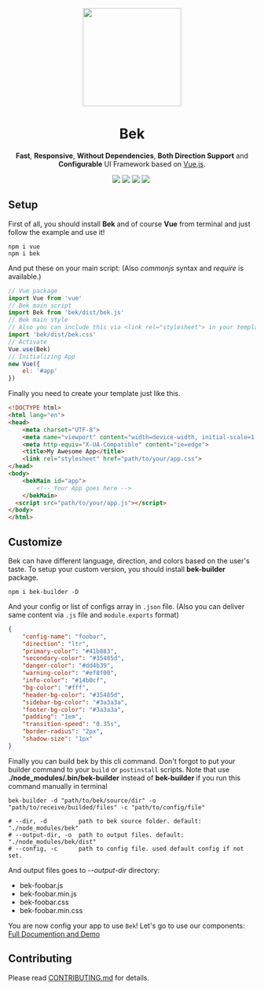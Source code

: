 <div align="center">
  <a href="http://bekky.uz" target="_blank"> <img src="https://bekky.uz/framevuerk.png" height="200"/> </a>
  <h1><b> Bek </b></h1>
  <p><b>Fast</b>, <b>Responsive</b>, <b>Without Dependencies</b>, <b>Both Direction Support</b> and <b>Configurable</b> UI Framework based on <a href="http://vuejs.org" target="_blank">Vue.js</a>.</p>
  <!-- <img src="https://img.shields.io/github/license/framevuerk/framevuerk.svg?style=for-the-badge" />
  <img src="https://img.shields.io/github/stars/framevuerk/framevuerk.svg?style=for-the-badge" />
  <img src="https://img.shields.io/github/issues/framevuerk/framevuerk.svg?style=for-the-badge" />
  <img src="https://img.shields.io/github/forks/framevuerk/framevuerk.svg?style=for-the-badge" />
  <img src="https://img.shields.io/npm/dm/framevuerk.svg?style=for-the-badge">
  <img src="https://img.shields.io/npm/v/framevuerk.svg?style=for-the-badge"> -->
  <img src="https://img.shields.io/github/issues/otabekoff/bek?style=for-the-badge">
  <img src="https://img.shields.io/github/forks/otabekoff/bek?style=for-the-badge">
  <img src="https://img.shields.io/github/stars/otabekoff/bek?style=for-the-badge">
  <img src="https://img.shields.io/github/license/otabekoff/bek?style=for-the-badge">
  <img src=""   >
  <br>
</div>

## Setup
First of all, you should install <b>Bek</b> and of course <b>Vue</b> from terminal and just follow the example and use it!

```terminal
npm i vue
npm i bek
```

And put these on your main script: (Also <i>commonjs</i> syntax and <i>require</i> is available.)

```javascript
// Vue package
import Vue from 'vue'
// Bek main script
import Bek from 'bek/dist/bek.js'
// Bek main style
// Also you can include this via <link rel="stylesheet"> in your template
import 'bek/dist/bek.css'
// Activate
Vue.use(Bek)
// Initializing App
new Vue({
    el: '#app'
})
```

Finally you need to create your template just like this.

```html
<!DOCTYPE html>
<html lang="en">
<head>
    <meta charset="UTF-8">
    <meta name="viewport" content="width=device-width, initial-scale=1.0">
    <meta http-equiv="X-UA-Compatible" content="ie=edge">
    <title>My Awesome App</title>
    <link rel="stylesheet" href="path/to/your/app.css">
</head>
<body>
    <bekMain id="app">
        <!-- Your App goes here -->
    </bekMain>
  <script src="path/to/your/app.js"></script>
</body>
</html>
```

## Customize

Bek can have different language, direction, and colors based on the user's taste. To setup your custom version, you should install **bek-builder** package.

```terminal
npm i bek-builder -D
```

And your config or list of configs array in `.json` file. (Also you can deliver same content via `.js` file and `module.exports` format)


```json
{
    "config-name": "foobar",
    "direction": "ltr",
    "primary-color": "#41b883",
    "secondary-color": "#35485d",
    "danger-color": "#dd4b39",
    "warning-color": "#ef8f00",
    "info-color": "#14b0cf",
    "bg-color": "#fff",
    "header-bg-color": "#35485d",
    "sidebar-bg-color": "#3a3a3a",
    "footer-bg-color": "#3a3a3a",
    "padding": "1em",
    "transition-speed": "0.35s",
    "border-radius": "2px",
    "shadow-size": "1px"
}
```

Finally you can build bek by this cli command. Don't forgot to put your builder command to your `build` or `postinstall` scripts. Note that use **./node_modules/.bin/bek-builder** instead of **bek-builder** if you run this command manually in terminal

```terminal
bek-builder -d "path/to/bek/source/dir" -o "path/to/receive/builded/files" -c "path/to/config/file"

# --dir, -d         path to bek source folder. default: "./node_modules/bek"
# --output-dir, -o  path to output files. default: "./node_modules/bek/dist"
# --config, -c      path to config file. used default config if not set.
```

And output files goes to *--output-dir* directory:

- bek-foobar.js
- bek-foobar.min.js
- bek-foobar.css
- bek-foobar.min.css
    
You are now config your app to use `Bek`! Let's go to use our components:
[Full Documention and Demo](http://bekky.uz)

## Contributing

Please read [CONTRIBUTING.md](./CONTRIBUTING.md) for details.
